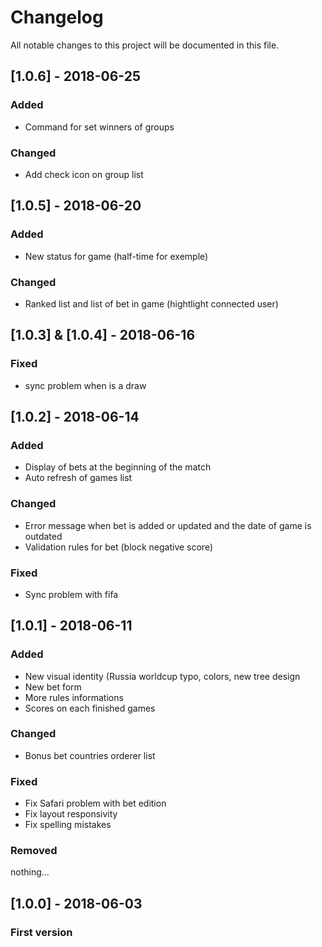# Changelog
All notable changes to this project will be documented in this file.

## [1.0.6] - 2018-06-25
### Added
- Command for set winners of groups

### Changed
- Add check icon on group list

## [1.0.5] - 2018-06-20
### Added
- New status for game (half-time for exemple)

### Changed
- Ranked list and list of bet in game (hightlight connected user)

## [1.0.3] & [1.0.4] - 2018-06-16

### Fixed
- sync problem when is a draw

## [1.0.2] - 2018-06-14
### Added
- Display of bets at the beginning of the match
- Auto refresh of games list

### Changed
- Error message when bet is added or updated and the date of game is outdated
- Validation rules for bet (block negative score)

### Fixed
- Sync problem with fifa

## [1.0.1] - 2018-06-11
### Added
- New visual identity (Russia worldcup typo, colors, new tree design
- New bet form
- More rules informations
- Scores on each finished games

### Changed
- Bonus bet countries orderer list

### Fixed
- Fix Safari problem with bet edition
- Fix layout responsivity
- Fix spelling mistakes

### Removed
nothing...

## [1.0.0] - 2018-06-03
### First version
